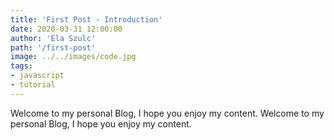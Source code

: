 ```yaml
---
title: 'First Post - Introduction'
date: 2020-03-31 12:00:00
author: 'Ela Szulc'
path: '/first-post'
image: ../../images/code.jpg
tags:
- javascript
- tutorial
---
```

Welcome to my personal Blog, I hope you enjoy my content. Welcome to my personal Blog, I hope you enjoy my content.
